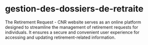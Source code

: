 # gestion-des-dossiers-de-retraite
The Retirement Request - CNR website serves as an online platform designed to streamline the management of retirement requests for individuals. It ensures a secure and convenient user experience for accessing and updating retirement-related information.
